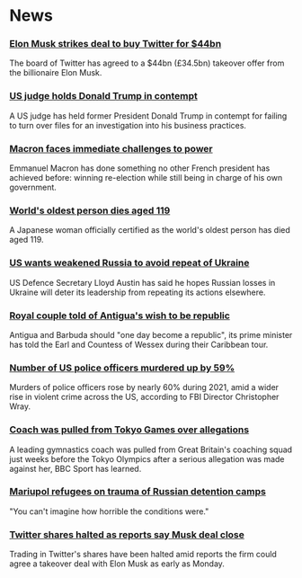 # News
### [Elon Musk strikes deal to buy Twitter for $44bn](https://www.bbc.com/news/business-61222470)
The board of Twitter has agreed to a $44bn (£34.5bn) takeover offer from the billionaire Elon Musk. 
### [US judge holds Donald Trump in contempt](https://www.bbc.com/news/world-us-canada-61221860)
A US judge has held former President Donald Trump in contempt for failing to turn over files for an investigation into his business practices.
### [Macron faces immediate challenges to power](https://www.bbc.com/news/world-europe-61214460)
Emmanuel Macron has done something no other French president has achieved before: winning re-election while still being in charge of his own government.
### [World's oldest person dies aged 119](https://www.bbc.com/news/world-asia-61218239)
A Japanese woman officially certified as the world's oldest person has died aged 119. 
### [US wants weakened Russia to avoid repeat of Ukraine](https://www.bbc.com/news/world-europe-61214176)
US Defence Secretary Lloyd Austin has said he hopes Russian losses in Ukraine will deter its leadership from repeating its actions elsewhere. 
### [Royal couple told of Antigua's wish to be republic](https://www.bbc.com/news/uk-61221706)
Antigua and Barbuda should "one day become a republic", its prime minister has told the Earl and Countess of Wessex during their Caribbean tour. 
### [Number of US police officers murdered up by 59%](https://www.bbc.com/news/world-us-canada-61218611)
Murders of police officers rose by nearly 60% during 2021, amid a wider rise in violent crime across the US, according to FBI Director Christopher Wray. 
### [Coach was pulled from Tokyo Games over allegations](https://www.bbc.com/sport/gymnastics/61193111)
A leading gymnastics coach was pulled from Great Britain's coaching squad just weeks before the Tokyo Olympics after a serious allegation was made against her, BBC Sport has learned.
### [Mariupol refugees on trauma of Russian detention camps](https://www.bbc.com/news/world-europe-61208404)
"You can't imagine how horrible the conditions were."
### [Twitter shares halted as reports say Musk deal close](https://www.bbc.com/news/business-61215197)
Trading in Twitter's shares have been halted amid reports the firm could agree a takeover deal with Elon Musk as early as Monday.
